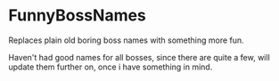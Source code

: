 # FunnyBossNames
Replaces plain old boring boss names with something more fun.

Haven't had good names for all bosses, since there are quite a few, 
will update them further on, once i have something in mind.